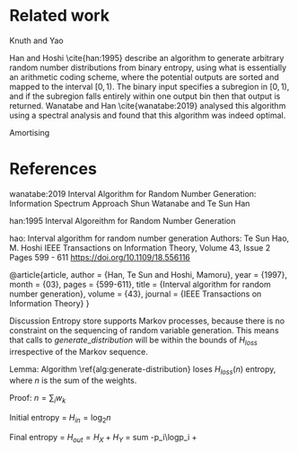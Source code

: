 # Related work

Knuth and Yao

Han and Hoshi \cite{han:1995} describe an algorithm to generate arbitrary random number distributions from binary entropy, using what is essentially an arithmetic coding scheme, where the potential outputs are sorted and mapped to the interval $[0,1)$. The binary input specifies a subregion in $[0,1)$, and if the subregion falls entirely within one output bin then that output is returned. Wanatabe and Han \cite{wanatabe:2019} analysed this algorithm using a spectral analysis and found that this algorithm was indeed optimal.


Amortising

# References

wanatabe:2019
Interval Algorithm for Random Number
Generation: Information Spectrum Approach
Shun Watanabe and Te Sun Han

han:1995
Interval Algoreithm for Random Number Generation

hao:
Interval algorithm for random number generation
Authors: Te Sun Hao, M. Hoshi
IEEE Transactions on Information Theory, Volume 43, Issue 2
Pages 599 - 611
https://doi.org/10.1109/18.556116


@article{article,
author = {Han, Te Sun and Hoshi, Mamoru},
year = {1997},
month = {03},
pages = {599-611},
title = {Interval algorithm for random number generation},
volume = {43},
journal = {IEEE Transactions on Information Theory}
}



Discussion
Entropy store supports Markov processes, because there is no constraint on the sequencing of random variable generation. This means that calls to $generate\_distribution$ will be within the bounds of $H_{loss}$ irrespective of the Markov sequence.



Lemma: Algorithm \ref{alg:generate-distribution} loses $H_{loss}(n)$ entropy, where $n$ is the sum of the weights.

Proof:
$n = \sum_i w_k$

Initial entropy = $H_{in} = \log_2 n$

Final entropy = $H_{out} = H_{X} + H_Y$ = sum -p_i\logp_i + 